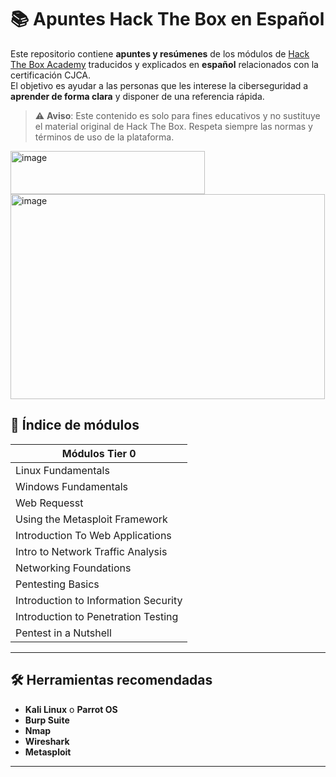 # 📚 Apuntes Hack The Box en Español

Este repositorio contiene **apuntes y resúmenes** de los módulos de [Hack The Box Academy](https://academy.hackthebox.com/) traducidos y explicados en **español** relacionados con la certificación CJCA.  
El objetivo es ayudar a las personas que les interese la ciberseguridad a **aprender de forma clara** y disponer de una referencia rápida.

> ⚠️ **Aviso**: Este contenido es solo para fines educativos y no sustituye el material original de Hack The Box. Respeta siempre las normas y términos de uso de la plataforma.

<img width="311" height="69" alt="image" src="https://github.com/user-attachments/assets/24da81b4-8450-49d4-9e8a-4ace074913e5" />

<img width="503" height="328" alt="image" src="https://github.com/user-attachments/assets/598d4def-fab5-487d-be10-a716c769a073" />

## 📖 Índice de módulos

| Módulos Tier 0 |
|--------|
| Linux Fundamentals | 
| Windows Fundamentals |
| Web Requesst |
| Using the Metasploit Framework |
| Introduction To Web Applications |
| Intro to Network Traffic Analysis |
| Networking Foundations | 
| Pentesting Basics |  
| Introduction to Information Security |
| Introduction to Penetration Testing |
| Pentest in a Nutshell |
---

## 🛠 Herramientas recomendadas

- **Kali Linux** o **Parrot OS**
- **Burp Suite**
- **Nmap**
- **Wireshark**
- **Metasploit**

---
